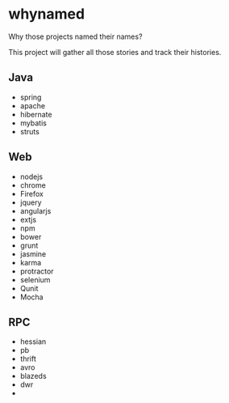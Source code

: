 # whynamed
Why those projects named their names?

This project will gather all those stories and track their histories.

## Java

- spring
- apache 
- hibernate 
- mybatis 
- struts


## Web

- nodejs
- chrome
- Firefox
- jquery 
- angularjs 
- extjs 
- npm 
- bower
- grunt
- jasmine
- karma
- protractor 
- selenium 
- Qunit
- Mocha

## RPC

- hessian
- pb
- thrift
- avro
- blazeds
- dwr
-
